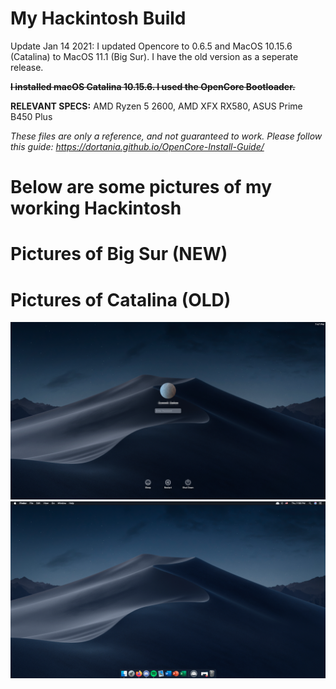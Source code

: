 # My Hackintosh Build

Update Jan 14 2021: I updated Opencore to 0.6.5 and MacOS 10.15.6 (Catalina) to MacOS 11.1 (Big Sur). I have the old version as a seperate release.

~~**I installed macOS Catalina 10.15.6. I used the OpenCore Bootloader.**~~

**RELEVANT SPECS:** AMD Ryzen 5 2600, AMD XFX RX580, ASUS Prime B450 Plus 

*These files are only a reference, and not guaranteed to work. Please follow this guide: https://dortania.github.io/OpenCore-Install-Guide/*

# Below are some pictures of my working Hackintosh

# Pictures of Big Sur (NEW)

# Pictures of Catalina (OLD)
<img src="https://raw.githubusercontent.com/ssharker21/hackintosh/master/images/lockscreen.png">
<img src="https://raw.githubusercontent.com/ssharker21/hackintosh/master/images/home%20screen.png">

